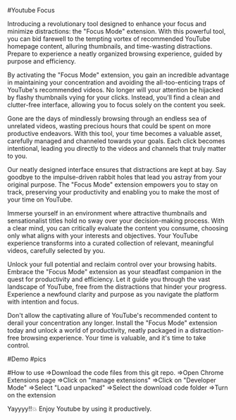 #Youtube Focus

Introducing a revolutionary tool designed to enhance your focus and minimize distractions: the "Focus Mode" extension. With this powerful tool, you can bid farewell to the tempting vortex of recommended YouTube homepage content, alluring thumbnails, and time-wasting distractions. Prepare to experience a neatly organized browsing experience, guided by purpose and efficiency.

By activating the "Focus Mode" extension, you gain an incredible advantage in maintaining your concentration and avoiding the all-too-enticing traps of YouTube's recommended videos. No longer will your attention be hijacked by flashy thumbnails vying for your clicks. Instead, you'll find a clean and clutter-free interface, allowing you to focus solely on the content you seek.

Gone are the days of mindlessly browsing through an endless sea of unrelated videos, wasting precious hours that could be spent on more productive endeavors. With this tool, your time becomes a valuable asset, carefully managed and channeled towards your goals. Each click becomes intentional, leading you directly to the videos and channels that truly matter to you.

Our neatly designed interface ensures that distractions are kept at bay. Say goodbye to the impulse-driven rabbit holes that lead you astray from your original purpose. The "Focus Mode" extension empowers you to stay on track, preserving your productivity and enabling you to make the most of your time on YouTube.

Immerse yourself in an environment where attractive thumbnails and sensationalist titles hold no sway over your decision-making process. With a clear mind, you can critically evaluate the content you consume, choosing only what aligns with your interests and objectives. Your YouTube experience transforms into a curated collection of relevant, meaningful videos, carefully selected by you.

Unlock your full potential and reclaim control over your browsing habits. Embrace the "Focus Mode" extension as your steadfast companion in the quest for productivity and efficiency. Let it guide you through the vast landscape of YouTube, free from the distractions that hinder your progress. Experience a newfound clarity and purpose as you navigate the platform with intention and focus.

Don't allow the captivating allure of YouTube's recommended content to derail your concentration any longer. Install the "Focus Mode" extension today and unlock a world of productivity, neatly packaged in a distraction-free browsing experience. Your time is valuable, and it's time to take control.

#Demo
#pics

#How to use
=>Download the code files from this git repo.
=>Open Chrome Extensions page
=>Click on "manage extensions"
=>Click on "Developer Mode"
=>Select "Load unpacked"
=>Select the download code folder
=>Turn on the extension

Yayyyy!!💥 Enjoy Youtube by using it productively.
